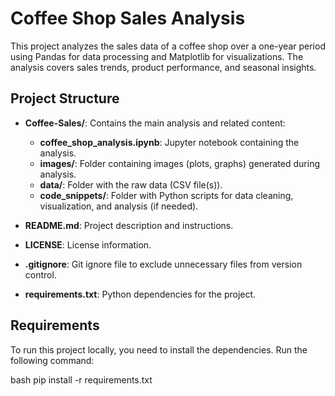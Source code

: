# Coffee Shop Sales Analysis

This project analyzes the sales data of a coffee shop over a one-year period using Pandas for data processing and Matplotlib for visualizations. The analysis covers sales trends, product performance, and seasonal insights.

## Project Structure

- **Coffee-Sales/**: Contains the main analysis and related content:
  - **coffee_shop_analysis.ipynb**: Jupyter notebook containing the analysis.
  - **images/**: Folder containing images (plots, graphs) generated during analysis.
  - **data/**: Folder with the raw data (CSV file(s)).
  - **code_snippets/**: Folder with Python scripts for data cleaning, visualization, and analysis (if needed).
  
- **README.md**: Project description and instructions.
- **LICENSE**: License information.
- **.gitignore**: Git ignore file to exclude unnecessary files from version control.
- **requirements.txt**: Python dependencies for the project.

## Requirements

To run this project locally, you need to install the dependencies. Run the following command:

bash
pip install -r requirements.txt 
